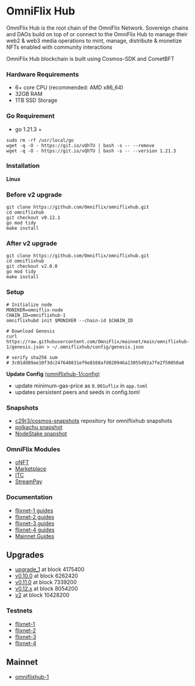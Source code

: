 # OmniFlix Hub

OmniFlix Hub is the root chain of the OmniFlix Network. Sovereign chains and DAOs build on top of or connect to the OmniFlix Hub to manage their web2 & web3 media operations to mint, manage, distribute & monetize NFTs enabled with community interactions

OmniFlix Hub blockchain is built using Cosmos-SDK and CometBFT

### Hardware Requirements
 - 6+ core CPU (recommended: AMD x86_64)
 - 32GB RAM
 - 1TB SSD Storage

### Go Requirement
- go 1.21.3 +
```
sudo rm -rf /usr/local/go
wget -q -O - https://git.io/vQhTU | bash -s -- --remove
wget -q -O - https://git.io/vQhTU | bash -s -- --version 1.21.3
 ```

### Installation

**Linux**

### Before v2 upgrade
```
git clone https://github.com/Omniflix/omniflixhub.git
cd omniflixhub
git checkout v0.12.1
go mod tidy
make install
```

### After v2 upgrade
```
git clone https://github.com/Omniflix/omniflixhub.git
cd omniflixhub
git checkout v2.0.0
go mod tidy
make install
```

### Setup

```
# Initialize node
MONIKER=omniflix-node
CHAIN_ID=omniflixhub-1
omniflixhubd init $MONIKER --chain-id $CHAIN_ID

# Download Genesis
curl https://raw.githubusercontent.com/OmniFlix/mainnet/main/omniflixhub-1/genesis.json > ~/.omniflixhub/config/genesis.json

# verify sha256 sum 
# 3c01dd89ae10f3dc247648831ef9e8168afd020946a13055d92a7fe2f50050a0
```
**Update Config** [(omniflixhub-1/config)](https://github.com/OmniFlix/docs/blob/main/guides/mainnet/omniflixhub-1/run-full-node.md#2-update-config)
- update minimum-gas-price as `0.001uflix` in `app.toml`
- updates persistent peers and seeds in config.toml 


### Snapshots
 - [c29r3/cosmos-snapshots](https://github.com/c29r3/cosmos-snapshots) repository for omniflixhub snapshots
 - [polkachu snapshot](https://polkachu.com/tendermint_snapshots/omniflix) 
 - [NodeStake snapshot](https://nodestake.top/omniflix)
   
### OmniFlix Modules
- [oNFT](https://github.com/OmniFlix/omniflixhub/tree/main/x/onft)
- [Marketplace](https://github.com/OmniFlix/omniflixhub/tree/main/marketplace)
- [ITC](https://github.com/OmniFlix/omniflixhub/tree/main/itc)
- [StreamPay](https://github.com/OmniFlix/streampay)
 
### Documentation

- [flixnet-1 guides](https://github.com/OmniFlix/docs/tree/main/guides/testnets/flixnet-1)
- [flixnet-2 guides](https://github.com/OmniFlix/docs/tree/main/guides/testnets/flixnet-2)
- [flixnet-3 guides](https://github.com/OmniFlix/docs/tree/main/guides/testnets/flixnet-3)
- [flixnet-4 guides](https://github.com/OmniFlix/docs/tree/main/guides/testnets/flixnet-4)
- [Mainnet Guides](https://github.com/OmniFlix/docs/tree/main/guides/mainnet)

## Upgrades
 - [upgrade_1](https://github.com/OmniFlix/docs/blob/main/guides/mainnet/omniflixhub-1/upgrades/upgrade_1.md) at block 4175400
 - [v0.10.0](https://github.com/OmniFlix/docs/blob/main/guides/mainnet/omniflixhub-1/upgrades/v0.10.0-upgrade.md) at block 6262420
 - [v0.11.0](https://github.com/OmniFlix/docs/blob/main/guides/mainnet/omniflixhub-1/upgrades/v0.11.0-upgrade.md) at block 7339200
 - [v0.12.x](https://github.com/OmniFlix/docs/blob/main/guides/mainnet/omniflixhub-1/upgrades/v0.12.x-upgrade.md) at block 8054200
 - [v2](https://github.com/OmniFlix/docs/blob/main/guides/mainnet/omniflixhub-1/upgrades/v2-upgrade.md) at block 10428200

### Testnets

- [flixnet-1](https://github.com/OmniFlix/testnets/tree/main/flixnet-1)
- [flixnet-2](https://github.com/OmniFlix/testnets/tree/main/flixnet-2)
- [flixnet-3](https://github.com/OmniFlix/testnets/tree/main/flixnet-3)
- [flixnet-4](https://github.com/OmniFlix/testnets/tree/main/flixnet-4)

## Mainnet
- [omniflixhub-1](https://github.com/OmniFlix/mainnet/tree/main/omniflixhub-1)

